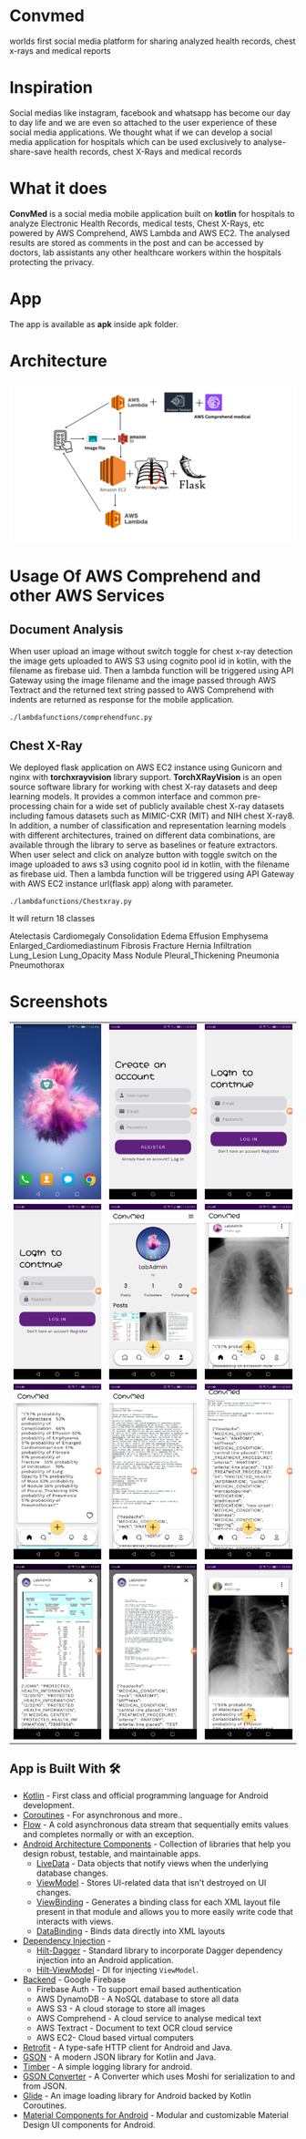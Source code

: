 # Convmed
worlds first social media platform for sharing analyzed health records, chest x-rays and medical reports
# Inspiration
Social medias like instagram, facebook and whatsapp has become our day to day life and we are even so attached to the user experience of these social media applications. We thought what if we can develop a social media application for hospitals which can be used exclusively to analyse-share-save health records, chest X-Rays and medical records
# What it does
**ConvMed** is a social media mobile application built on **kotlin** for hospitals to analyze Electronic Health Records, medical tests, Chest X-Rays, etc powered by AWS Comprehend, AWS Lambda and AWS EC2. The analysed results are stored as comments in the post and  can be accessed by doctors, lab assistants any other healthcare workers within the hospitals protecting the privacy.
# App 
The app is available as **apk** inside apk folder.
# Architecture
![Alt text](./architecture/architecture.png)

# Usage Of AWS Comprehend and other AWS Services 
## Document Analysis
When user upload an image without switch toggle for chest x-ray detection the image gets uploaded to AWS S3 using cognito pool id in kotlin, with the filename as firebase uid. Then a lambda function will be triggered using API Gateway using the image filename and the image passed through AWS Textract and the returned text string passed to AWS Comprehend with indents are returned as response for the mobile application.
```
./lambdafunctions/comprehendfunc.py
```
## Chest X-Ray
We deployed flask application on AWS EC2 instance using Gunicorn and nginx with **torchxrayvision** library support. **TorchXRayVision** is an open source software library for working with chest X-ray datasets and deep learning models. It provides a common interface and common pre-processing chain for a wide set of publicly available chest X-ray datasets including famous datasets such as MIMIC-CXR (MIT) and NIH chest X-ray8. In addition, a number of classification and representation learning models with different architectures, trained on different data combinations, are available through the library to serve as baselines or feature extractors.
When user select and click on analyze button with toggle switch on the image uploaded to aws s3 using cognito pool id in kotlin, with the filename as firebase uid. Then a lambda function will be triggered using API Gateway with AWS EC2 instance url(flask app) along with parameter.
```
./lambdafunctions/Chestxray.py
```
It will return 18 classes

Atelectasis
Cardiomegaly
Consolidation 
Edema 
Effusion
Emphysema 
Enlarged_Cardiomediastinum 
Fibrosis
Fracture
Hernia
Infiltration 
Lung_Lesion 
Lung_Opacity 
Mass 
Nodule 
Pleural_Thickening 
Pneumonia 
Pneumothorax 


 # Screenshots
 ||||
|:----------------------------------------:|:-----------------------------------------:|:-----------------------------------------: |
| ![](ss/1.jpg) | ![](ss/2.jpg) | ![](ss/3.jpg) |
| ![](ss/3.jpg) | ![](ss/4.jpg) | ![](ss/5.jpg) |
| ![](ss/6.jpg) | ![](ss/7.jpg) | ![](ss/8.jpg) |
| ![](ss/9.jpg) | ![](ss/10.jpg) | ![](ss/11.jpg) |


## App is Built With 🛠
- [Kotlin](https://kotlinlang.org/) - First class and official programming language for Android development.
- [Coroutines](https://kotlinlang.org/docs/reference/coroutines-overview.html) - For asynchronous and more..
- [Flow](https://kotlin.github.io/kotlinx.coroutines/kotlinx-coroutines-core/kotlinx.coroutines.flow/-flow/) - A cold asynchronous data stream that sequentially emits values and completes normally or with an exception.
- [Android Architecture Components](https://developer.android.com/topic/libraries/architecture) - Collection of libraries that help you design robust, testable, and maintainable apps.
  - [LiveData](https://developer.android.com/topic/libraries/architecture/livedata) - Data objects that notify views when the underlying database changes.
  - [ViewModel](https://developer.android.com/topic/libraries/architecture/viewmodel) - Stores UI-related data that isn't destroyed on UI changes. 
  - [ViewBinding](https://developer.android.com/topic/libraries/view-binding) - Generates a binding class for each XML layout file present in that module and allows you to more easily write code that interacts with views.
  - [DataBinding](https://developer.android.com/topic/libraries/data-binding) - Binds data directly into XML layouts
- [Dependency Injection](https://developer.android.com/training/dependency-injection) - 
  - [Hilt-Dagger](https://dagger.dev/hilt/) - Standard library to incorporate Dagger dependency injection into an Android application.
  - [Hilt-ViewModel](https://developer.android.com/training/dependency-injection/hilt-jetpack) - DI for injecting `ViewModel`.
- [Backend](https://firebase.google.com) - Google Firebase
  - Firebase Auth - To support email based authentication
  - AWS DynamoDB - A NoSQL database to store all data 
  - AWS S3 - A cloud storage to store all images
  - AWS Comprehend - A cloud service to analyse medical text
  - AWS Textract - Document to text OCR cloud service
  - AWS EC2- Cloud based virtual computers
- [Retrofit](https://square.github.io/retrofit/) - A type-safe HTTP client for Android and Java.
- [GSON](https://github.com/google/gson) - A modern JSON library for Kotlin and Java.
- [Timber](https://github.com/JakeWharton/timber) - A simple logging library for android.
- [GSON Converter](https://github.com/square/retrofit/tree/master/retrofit-converters/gson) - A Converter which uses Moshi for serialization to and from JSON.
- [Glide](https://github.com/bumptech/glide) - An image loading library for Android backed by Kotlin Coroutines.
- [Material Components for Android](https://github.com/material-components/material-components-android) - Modular and customizable Material Design UI components for Android.
